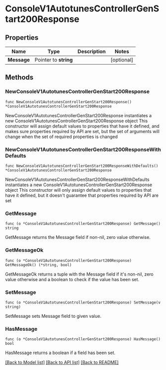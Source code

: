 # ConsoleV1AutotunesControllerGenStart200Response

## Properties

Name | Type | Description | Notes
------------ | ------------- | ------------- | -------------
**Message** | Pointer to **string** |  | [optional] 

## Methods

### NewConsoleV1AutotunesControllerGenStart200Response

`func NewConsoleV1AutotunesControllerGenStart200Response() *ConsoleV1AutotunesControllerGenStart200Response`

NewConsoleV1AutotunesControllerGenStart200Response instantiates a new ConsoleV1AutotunesControllerGenStart200Response object
This constructor will assign default values to properties that have it defined,
and makes sure properties required by API are set, but the set of arguments
will change when the set of required properties is changed

### NewConsoleV1AutotunesControllerGenStart200ResponseWithDefaults

`func NewConsoleV1AutotunesControllerGenStart200ResponseWithDefaults() *ConsoleV1AutotunesControllerGenStart200Response`

NewConsoleV1AutotunesControllerGenStart200ResponseWithDefaults instantiates a new ConsoleV1AutotunesControllerGenStart200Response object
This constructor will only assign default values to properties that have it defined,
but it doesn't guarantee that properties required by API are set

### GetMessage

`func (o *ConsoleV1AutotunesControllerGenStart200Response) GetMessage() string`

GetMessage returns the Message field if non-nil, zero value otherwise.

### GetMessageOk

`func (o *ConsoleV1AutotunesControllerGenStart200Response) GetMessageOk() (*string, bool)`

GetMessageOk returns a tuple with the Message field if it's non-nil, zero value otherwise
and a boolean to check if the value has been set.

### SetMessage

`func (o *ConsoleV1AutotunesControllerGenStart200Response) SetMessage(v string)`

SetMessage sets Message field to given value.

### HasMessage

`func (o *ConsoleV1AutotunesControllerGenStart200Response) HasMessage() bool`

HasMessage returns a boolean if a field has been set.


[[Back to Model list]](../README.md#documentation-for-models) [[Back to API list]](../README.md#documentation-for-api-endpoints) [[Back to README]](../README.md)


